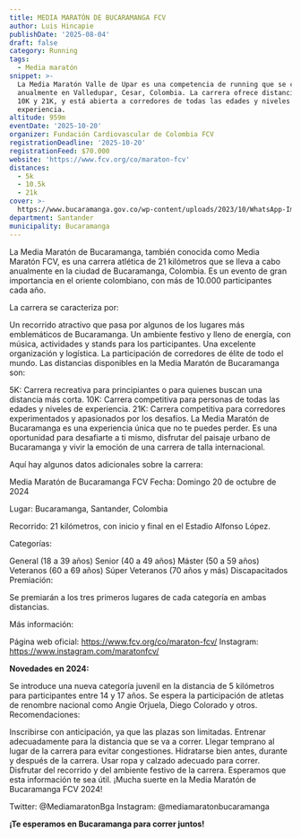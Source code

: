 ```yaml
---
title: MEDIA MARATÓN DE BUCARAMANGA FCV
author: Luis Hincapie
publishDate: '2025-08-04'
draft: false
category: Running
tags:
  - Media maratón
snippet: >-
  La Media Maratón Valle de Upar es una competencia de running que se celebra
  anualmente en Valledupar, Cesar, Colombia. La carrera ofrece distancias de 5K,
  10K y 21K, y está abierta a corredores de todas las edades y niveles de
  experiencia.
altitude: 959m
eventDate: '2025-10-20'
organizer: Fundación Cardiovascular de Colombia FCV
registrationDeadline: '2025-10-20'
registrationFeed: $70.000
website: 'https://www.fcv.org/co/maraton-fcv'
distances:
  - 5k
  - 10.5k
  - 21k
cover: >-
  https://www.bucaramanga.gov.co/wp-content/uploads/2023/10/WhatsApp-Image-2023-10-03-at-10.13.35-980x736.jpeg
department: Santander
municipality: Bucaramanga
---
```


La Media Maratón de Bucaramanga, también conocida como Media Maratón FCV, es una carrera atlética de 21 kilómetros que se lleva a cabo anualmente en la ciudad de Bucaramanga, Colombia. Es un evento de gran importancia en el oriente colombiano, con más de 10.000 participantes cada año.

La carrera se caracteriza por:

Un recorrido atractivo que pasa por algunos de los lugares más emblemáticos de Bucaramanga.
Un ambiente festivo y lleno de energía, con música, actividades y stands para los participantes.
Una excelente organización y logística.
La participación de corredores de élite de todo el mundo.
Las distancias disponibles en la Media Maratón de Bucaramanga son:

5K: Carrera recreativa para principiantes o para quienes buscan una distancia más corta.
10K: Carrera competitiva para personas de todas las edades y niveles de experiencia.
21K: Carrera competitiva para corredores experimentados y apasionados por los desafíos.
La Media Maratón de Bucaramanga es una experiencia única que no te puedes perder. Es una oportunidad para desafiarte a ti mismo, disfrutar del paisaje urbano de Bucaramanga y vivir la emoción de una carrera de talla internacional.

Aquí hay algunos datos adicionales sobre la carrera:

Media Maratón de Bucaramanga FCV
Fecha: Domingo 20 de octubre de 2024

Lugar: Bucaramanga, Santander, Colombia

Recorrido: 21 kilómetros, con inicio y final en el Estadio Alfonso López.

Categorías:

General (18 a 39 años)
Senior (40 a 49 años)
Máster (50 a 59 años)
Veteranos (60 a 69 años)
Súper Veteranos (70 años y más)
Discapacitados
Premiación:

Se premiarán a los tres primeros lugares de cada categoría en ambas distancias.

Más información:

Página web oficial: https://www.fcv.org/co/maraton-fcv/
Instagram: https://www.instagram.com/maratonfcv/

**Novedades en 2024:**

Se introduce una nueva categoría juvenil en la distancia de 5 kilómetros para participantes entre 14 y 17 años.
Se espera la participación de atletas de renombre nacional como Angie Orjuela, Diego Colorado y otros.
Recomendaciones:

Inscribirse con anticipación, ya que las plazas son limitadas.
Entrenar adecuadamente para la distancia que se va a correr.
Llegar temprano al lugar de la carrera para evitar congestiones.
Hidratarse bien antes, durante y después de la carrera.
Usar ropa y calzado adecuado para correr.
Disfrutar del recorrido y del ambiente festivo de la carrera.
Esperamos que esta información te sea útil. ¡Mucha suerte en la Media Maratón de Bucaramanga FCV 2024!

Twitter: @MediamaratonBga
Instagram: @mediamaratonbucaramanga

**¡Te esperamos en Bucaramanga para correr juntos!**
